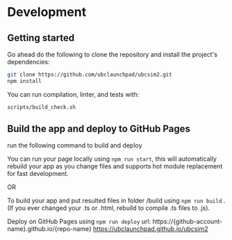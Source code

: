 # Development

## Getting started

Go ahead do the following to clone the repository and install the project's dependencies:

```bash
git clone https://github.com/ubclaunchpad/ubcsim2.git
npm install
```

You can run compilation, linter, and tests with:

```bash
scripts/build_check.sh
```

## Build the app and deploy to GitHub Pages

run the following command to build and deploy

You can run your page locally using ```npm run start```, this will automatically rebuild your app as you change files and supports hot module replacement for fast development.

OR

To build your app and put resulted files in folder /build using ```npm run build``` . (If you ever changed your .ts or .html, rebuild to compile .ts files to .js).

Deploy on GitHub Pages using ```npm run deploy```
url: https://{github-account-name}.github.io/{repo-name}
https://ubclaunchpad.github.io/ubcsim2
